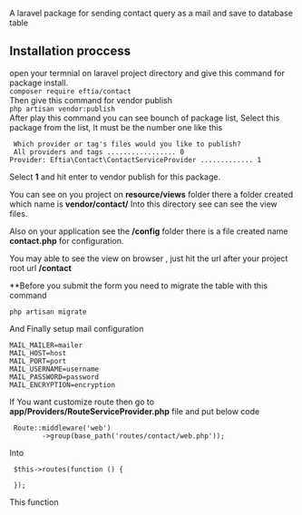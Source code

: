   A laravel package for sending contact query as a mail and save to database table

##  Installation proccess

open your termnial on laravel project directory and give this command for package install. <br>
`composer require eftia/contact`
<br>
Then give this command for vendor publish <br>
`php artisan vendor:publish`
<br>
After play this command you can see bounch of package list, Select this package from the list, It must be the number one like this <br>
```
 Which provider or tag's files would you like to publish? 
 All providers and tags ................. 0  
Provider: Eftia\Contact\ContactServiceProvider ............. 1
```
Select **1** and hit enter to vendor  publish for this package.

You can see on you project on **resource/views** folder there a folder created which name is **vendor/contact/** Into this directory see can see the view files.

Also on your application see the **/config** folder there is a file created name **contact.php** for configuration.

You may able to see the view on browser , just hit the url after your project root url **/contact** 

**Before you submit the form you need to migrate the table with this command 

`php artisan migrate`

And Finally setup mail configuration

```
MAIL_MAILER=mailer
MAIL_HOST=host
MAIL_PORT=port
MAIL_USERNAME=username
MAIL_PASSWORD=password
MAIL_ENCRYPTION=encryption

```

If You want customize route then go to **app/Providers/RouteServiceProvider.php** file and put below code 

```
 Route::middleware('web')
        ->group(base_path('routes/contact/web.php'));
```
Into 
```
 $this->routes(function () {

 });
```
This function